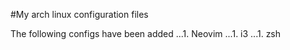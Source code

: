 #My arch linux configuration files

The following configs have been added
...1. Neovim
...1. i3
...1. zsh
